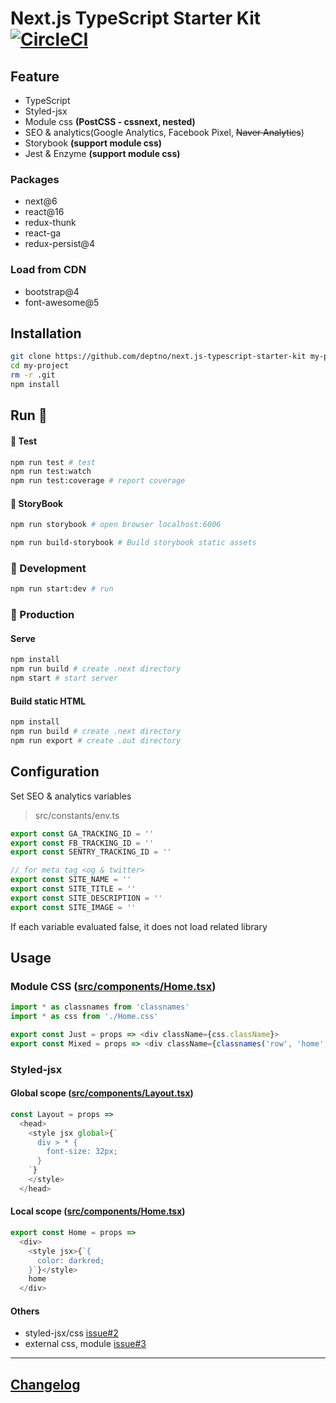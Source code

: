 # Next.js TypeScript Starter Kit [![CircleCI](https://circleci.com/gh/deptno/next.js-typescript-starter-kit.svg?style=svg)](https://circleci.com/gh/deptno/next.js-typescript-starter-kit)

## Feature
 - TypeScript
 - Styled-jsx
 - Module css **(PostCSS - cssnext, nested)**
 - SEO & analytics(Google Analytics, Facebook Pixel, <s>Naver Analytics</s>)
 - Storybook **(support module css)**
 - Jest & Enzyme **(support module css)**

### Packages
 - next@6
 - react@16
 - redux-thunk
 - react-ga
 - redux-persist@4

### Load from CDN
 - bootstrap@4
 - font-awesome@5

## Installation

```sh
git clone https://github.com/deptno/next.js-typescript-starter-kit my-project
cd my-project
rm -r .git
npm install
```

## Run :rocket:

#### :rocket: Test
```bash
npm run test # test
npm run test:watch
npm run test:coverage # report coverage
```

#### :rocket: StoryBook
```bash
npm run storybook # open browser localhost:6006
```

```bash
npm run build-storybook # Build storybook static assets
```

### :rocket: Development

```bash
npm run start:dev # run
```

### :rocket: Production

#### Serve
```bash
npm install
npm run build # create .next directory
npm start # start server
```

#### Build static HTML
```bash
npm install
npm run build # create .next directory
npm run export # create .out directory
```

## Configuration

Set SEO & analytics variables

> src/constants/env.ts

```typescript
export const GA_TRACKING_ID = ''
export const FB_TRACKING_ID = ''
export const SENTRY_TRACKING_ID = ''

// for meta tag <og & twitter>
export const SITE_NAME = ''
export const SITE_TITLE = ''
export const SITE_DESCRIPTION = ''
export const SITE_IMAGE = ''
```

If each variable evaluated false, it does not load related library

## Usage

### Module CSS ([src/components/Home.tsx](src/components/Home.tsx))

```typescript jsx
import * as classnames from 'classnames'
import * as css from './Home.css'

export const Just = props => <div className={css.className}>
export const Mixed = props => <div className={classnames('row', 'home', css.home)}>
```

### Styled-jsx

#### Global scope ([src/components/Layout.tsx](src/components/Layout.tsx))

```typescript jsx
const Layout = props =>
  <head>
    <style jsx global>{`
      div > * {
        font-size: 32px;
      }
    `}
    </style>
  </head>
```

#### Local scope ([src/components/Home.tsx](src/components/Home.tsx))

```typescript jsx
export const Home = props =>
  <div>
    <style jsx>{`{
      color: darkred;
    }`}</style>
    home
  </div>
```

#### Others

- styled-jsx/css [issue#2](https://github.com/deptno/next.js-typescript-starter-kit/issues/2)
- external css, module [issue#3](https://github.com/deptno/next.js-typescript-starter-kit/issues/3)

---

## [Changelog](CHANGELOG.md)

